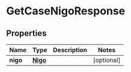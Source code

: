 

# GetCaseNigoResponse


## Properties

| Name | Type | Description | Notes |
|------------ | ------------- | ------------- | -------------|
|**nigo** | [**Nigo**](Nigo.md) |  |  [optional] |



